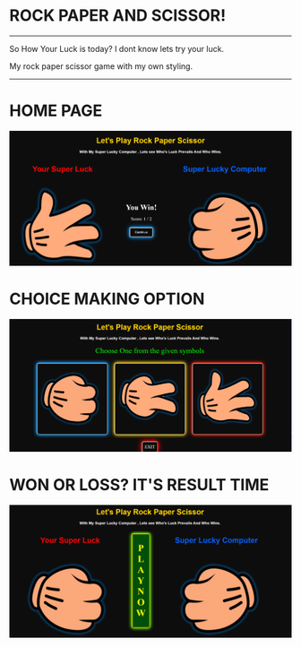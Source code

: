 # ROCK PAPER AND SCISSOR!
---
So How Your Luck is today? I dont know lets try your luck.

My rock paper scissor game with my own styling.

---

# HOME PAGE
![Home Page](images/Screenshot%202025-06-11%20164125.png)

# CHOICE MAKING OPTION
![Choice Page](images/Screenshot%202025-06-11%20164302.png)

# WON OR LOSS? IT'S RESULT TIME
![Result Page](images/Screenshot%202025-06-11%20164322.png)
